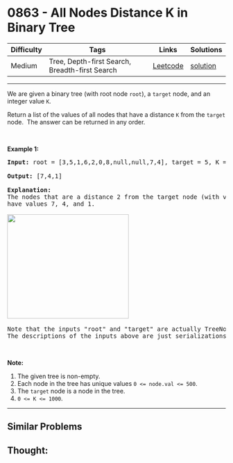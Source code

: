 # 0863 - All Nodes Distance K in Binary Tree

Difficulty  | Tags | Links | Solutions
----------- | ---- | ----- | -----
Medium | Tree, Depth-first Search, Breadth-first Search | [Leetcode](https://leetcode.com/problems/all-nodes-distance-k-in-binary-tree) | [solution](https://leetcode.com/problems/all-nodes-distance-k-in-binary-tree/solution/)


-----------

<p>We are given a binary tree (with root node&nbsp;<code>root</code>), a <code>target</code> node, and an integer value <code>K</code>.</p>

<p>Return a list of the values of all&nbsp;nodes that have a distance <code>K</code> from the <code>target</code> node.&nbsp; The answer can be returned in any order.</p>

<p>&nbsp;</p>

<ol>
</ol>

<div>
<p><strong>Example 1:</strong></p>

<pre>
<strong>Input: </strong>root = <span id="example-input-1-1">[3,5,1,6,2,0,8,null,null,7,4]</span>, target = <span id="example-input-1-2">5</span>, K = <span id="example-input-1-3">2</span>

<strong>Output: </strong><span id="example-output-1">[7,4,1]</span>

<strong>Explanation: </strong>
The nodes that are a distance 2 from the target node (with value 5)
have values 7, 4, and 1.

<img alt="" src="https://s3-lc-upload.s3.amazonaws.com/uploads/2018/06/28/sketch0.png" style="width: 280px; height: 240px;" />

Note that the inputs &quot;root&quot; and &quot;target&quot; are actually TreeNodes.
The descriptions of the inputs above are just serializations of these objects.
</pre>

<p>&nbsp;</p>

<p><strong>Note:</strong></p>

<ol>
	<li>The given tree is non-empty.</li>
	<li>Each node in the tree has unique values&nbsp;<code>0 &lt;= node.val &lt;= 500</code>.</li>
	<li>The <code>target</code>&nbsp;node is a node in the tree.</li>
	<li><code>0 &lt;= K &lt;= 1000</code>.</li>
</ol>
</div>


-----------


## Similar Problems




## Thought:
